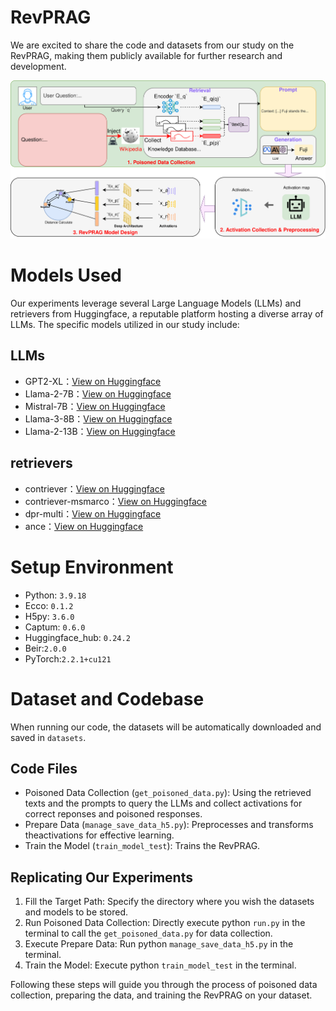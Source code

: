 # RevPRAG
We are excited to share the code and datasets from our study on the RevPRAG, making them publicly available for further research and development.

![流程图](images/workflow.svg)

# Models Used
Our experiments leverage several Large Language Models (LLMs) and retrievers from Huggingface, a reputable platform hosting a diverse array of LLMs. The specific models utilized in our study include:
## LLMs
- GPT2-XL：[View on Huggingface](https://huggingface.co/openai-community/gpt2-xl)
- Llama-2-7B：[View on Huggingface](https://huggingface.co/meta-llama/Llama-2-7b-hf)
- Mistral-7B：[View on Huggingface](https://huggingface.co/mistralai/Mistral-7B-v0.1)
- Llama-3-8B：[View on Huggingface](https://huggingface.co/meta-llama/Llama-3.1-8B-Instruct)
- Llama-2-13B：[View on Huggingface](https://huggingface.co/meta-llama/Llama-2-13b-chat-hf)
## retrievers
- contriever：[View on Huggingface](https://huggingface.co/facebook/contriever)
- contriever-msmarco：[View on Huggingface](https://huggingface.co/facebook/contriever-msmarco)
- dpr-multi：[View on Huggingface](https://huggingface.co/facebook/dpr-ctx_encoder-multiset-base)
- ance：[View on Huggingface](https://huggingface.co/sentence-transformers/msmarco-roberta-base-ance-firstp)


# Setup Environment
- Python: ``3.9.18``
- Ecco: ``0.1.2``
- H5py: ``3.6.0``
- Captum: ``0.6.0``
- Huggingface_hub: ``0.24.2``
- Beir:``2.0.0``
- PyTorch:``2.2.1+cu121``

# Dataset and Codebase
When running our code, the datasets will be automatically downloaded and saved in ``datasets``.

## Code Files
- Poisoned Data Collection (``get_poisoned_data.py``): Using the retrieved texts and the prompts to query the LLMs and collect activations for correct reponses and poisoned responses.
- Prepare Data (``manage_save_data_h5.py``): Preprocesses and transforms theactivations for effective learning.
- Train the Model (``train_model_test``): Trains the RevPRAG.

## Replicating Our Experiments
1. Fill the Target Path: Specify the directory where you wish the datasets and models to be stored.
2. Run Poisoned Data Collection: Directly execute python ``run.py`` in the terminal to call the ``get_poisoned_data.py`` for data collection.
3. Execute Prepare Data: Run python ``manage_save_data_h5.py`` in the terminal.
4. Train the Model: Execute python ``train_model_test`` in the terminal.

Following these steps will guide you through the process of poisoned data collection, preparing the data, and training the RevPRAG on your dataset.




